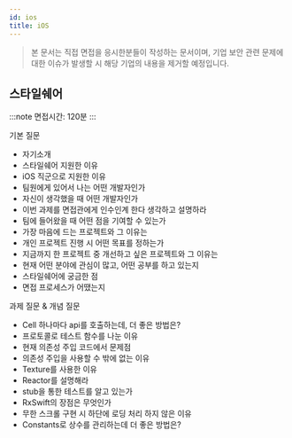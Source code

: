 ```yaml
---
id: ios
title: iOS
---
```


> 본 문서는 직접 면접을 응시한분들이 작성하는 문서이며, 기업 보안 관련 문제에 대한 이슈가 발생할 시 해당 기업의 내용을 제거할 예정입니다.

## 스타일쉐어

:::note
면접시간: 120분
:::

기본 질문
- 자기소개
- 스타일쉐어 지원한 이유
- iOS 직군으로 지원한 이유
- 팀원에게 있어서 나는 어떤 개발자인가
- 자신이 생각했을 때 어떤 개발자인가
- 이번 과제를 면접관에게 인수인계 한다 생각하고 설명하라
- 팀에 들어왔을 때 어떤 점을 기여할 수 있는가
- 가장 마음에 드는 프로젝트와 그 이유는
- 개인 프로젝트 진행 시 어떤 목표를 정하는가
- 지금까지 한 프로젝트 중 개선하고 싶은 프로젝트와 그 이유는
- 현재 어떤 분야에 관심이 많고, 어떤 공부를 하고 있는지
- 스타일쉐어에 궁금한 점
- 면접 프로세스가 어땠는지

과제 질문 & 개념 질문
- Cell 하나마다 api를 호출하는데, 더 좋은 방법은?
- 프로토콜로 테스트 함수를 나눈 이유
- 현재 의존성 주입 코드에서 문제점
- 의존성 주입을 사용할 수 밖에 없는 이유
- Texture를 사용한 이유
- Reactor를 설명해라
- stub을 통한 테스트를 알고 있는가
- RxSwift의 장점은 무엇인가
- 무한 스크롤 구현 시 하단에 로딩 처리 하지 않은 이유
- Constants로 상수를 관리하는데 더 좋은 방법은?
